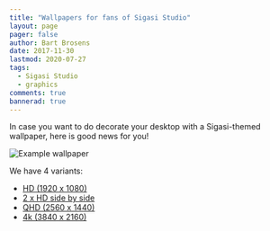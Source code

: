 ```yaml
---
title: "Wallpapers for fans of Sigasi Studio"
layout: page 
pager: false
author: Bart Brosens
date: 2017-11-30
lastmod: 2020-07-27
tags: 
  - Sigasi Studio
  - graphics
comments: true
bannerad: true
---
```


In case you want to do decorate your desktop with a Sigasi-themed wallpaper, here is good news for you!

![Example wallpaper](/img/wallpapers/SigasiGradient_small.png)

We have 4 variants:

* [HD (1920 x 1080)](/img/wallpapers/SigasiWallpaper_HD.png)
* [2 x HD side by side](/img/wallpapers/SigasiWallpaper_HD_2w.png)
* [QHD (2560 x 1440)](/img/wallpapers/SigasiWallpaper_QHD.png)
* [4k (3840 x 2160)](/img/wallpapers/SigasiWallpaper_4k.png)
